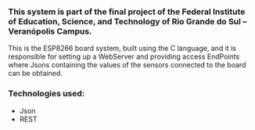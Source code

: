 ### This system is part of the final project of the Federal Institute of Education, Science, and Technology of Rio Grande do Sul – Veranópolis Campus.


This is the ESP8266 board system, built using the C language, and it is responsible for setting up a WebServer and providing access EndPoints where Jsons containing the values of the sensors connected to the board can be obtained.

### Technologies used:

* Json
* REST